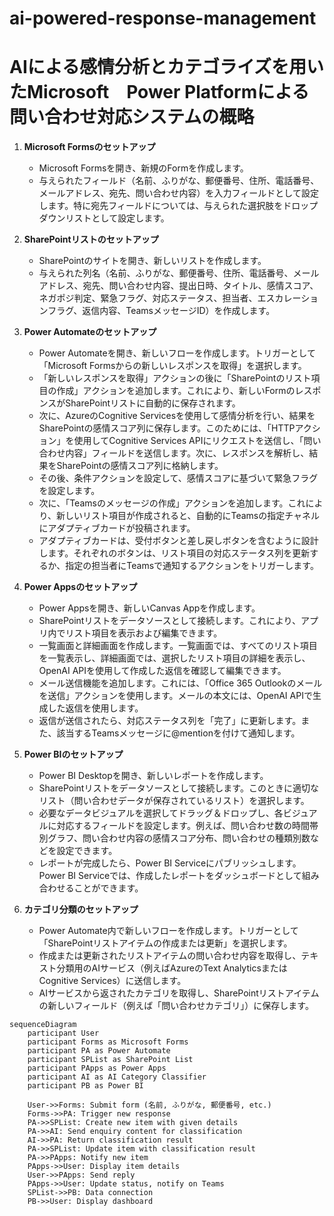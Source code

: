 # ai-powered-response-management
# AIによる感情分析とカテゴライズを用いたMicrosoft　Power Platformによる問い合わせ対応システムの概略

1. **Microsoft Formsのセットアップ**

   - Microsoft Formsを開き、新規のFormを作成します。
   - 与えられたフィールド（名前、ふりがな、郵便番号、住所、電話番号、メールアドレス、宛先、問い合わせ内容）を入力フィールドとして設定します。特に宛先フィールドについては、与えられた選択肢をドロップダウンリストとして設定します。

2. **SharePointリストのセットアップ**

   - SharePointのサイトを開き、新しいリストを作成します。
   - 与えられた列名（名前、ふりがな、郵便番号、住所、電話番号、メールアドレス、宛先、問い合わせ内容、提出日時、タイトル、感情スコア、ネガポジ判定、緊急フラグ、対応ステータス、担当者、エスカレーションフラグ、返信内容、TeamsメッセージID）を作成します。

3. **Power Automateのセットアップ**

   - Power Automateを開き、新しいフローを作成します。トリガーとして「Microsoft Formsからの新しいレスポンスを取得」を選択します。
   - 「新しいレスポンスを取得」アクションの後に「SharePointのリスト項目の作成」アクションを追加します。これにより、新しいFormのレスポンスがSharePointリストに自動的に保存されます。
   - 次に、AzureのCognitive Servicesを使用して感情分析を行い、結果をSharePointの感情スコア列に保存します。このためには、「HTTPアクション」を使用してCognitive Services APIにリクエストを送信し、「問い合わせ内容」フィールドを送信します。次に、レスポンスを解析し、結果をSharePointの感情スコア列に格納します。
   - その後、条件アクションを設定して、感情スコアに基づいて緊急フラグを設定します。
   - 次に、「Teamsのメッセージの作成」アクションを追加します。これにより、新しいリスト項目が作成されると、自動的にTeamsの指定チャネルにアダプティブカードが投稿されます。
   - アダプティブカードは、受付ボタンと差し戻しボタンを含むように設計します。それぞれのボタンは、リスト項目の対応ステータス列を更新するか、指定の担当者にTeamsで通知するアクションをトリガーします。

4. **Power Appsのセットアップ**

   - Power Appsを開き、新しいCanvas Appを作成します。
   - SharePointリストをデータソースとして接続します。これにより、アプリ内でリスト項目を表示および編集できます。
   - 一覧画面と詳細画面を作成します。一覧画面では、すべてのリスト項目を一覧表示し、詳細画面では、選択したリスト項目の詳細を表示し、OpenAI APIを使用して作成した返信を確認して編集できます。
   - メール送信機能を追加します。これには、「Office 365 Outlookのメールを送信」アクションを使用します。メールの本文には、OpenAI APIで生成した返信を使用します。
   - 返信が送信されたら、対応ステータス列を「完了」に更新します。また、該当するTeamsメッセージに@mentionを付けて通知します。

5. **Power BIのセットアップ**

   - Power BI Desktopを開き、新しいレポートを作成します。
   - SharePointリストをデータソースとして接続します。このときに適切なリスト（問い合わせデータが保存されているリスト）を選択します。
   - 必要なデータビジュアルを選択してドラッグ＆ドロップし、各ビジュアルに対応するフィールドを設定します。例えば、問い合わせ数の時間帯別グラフ、問い合わせ内容の感情スコア分布、問い合わせの種類別数などを設定できます。
   - レポートが完成したら、Power BI Serviceにパブリッシュします。Power BI Serviceでは、作成したレポートをダッシュボードとして組み合わせることができます。

6. **カテゴリ分類のセットアップ**

   - Power Automate内で新しいフローを作成します。トリガーとして「SharePointリストアイテムの作成または更新」を選択します。
   - 作成または更新されたリストアイテムの問い合わせ内容を取得し、テキスト分類用のAIサービス（例えばAzureのText AnalyticsまたはCognitive Services）に送信します。
   - AIサービスから返されたカテゴリを取得し、SharePointリストアイテムの新しいフィールド（例えば「問い合わせカテゴリ」）に保存します。


```mermaid
sequenceDiagram
    participant User
    participant Forms as Microsoft Forms
    participant PA as Power Automate
    participant SPList as SharePoint List
    participant PApps as Power Apps
    participant AI as AI Category Classifier
    participant PB as Power BI

    User->>Forms: Submit form (名前, ふりがな, 郵便番号, etc.)
    Forms->>PA: Trigger new response
    PA->>SPList: Create new item with given details
    PA->>AI: Send enquiry content for classification
    AI->>PA: Return classification result
    PA->>SPList: Update item with classification result
    PA->>PApps: Notify new item
    PApps->>User: Display item details
    User->>PApps: Send reply
    PApps->>User: Update status, notify on Teams
    SPList->>PB: Data connection
    PB->>User: Display dashboard
